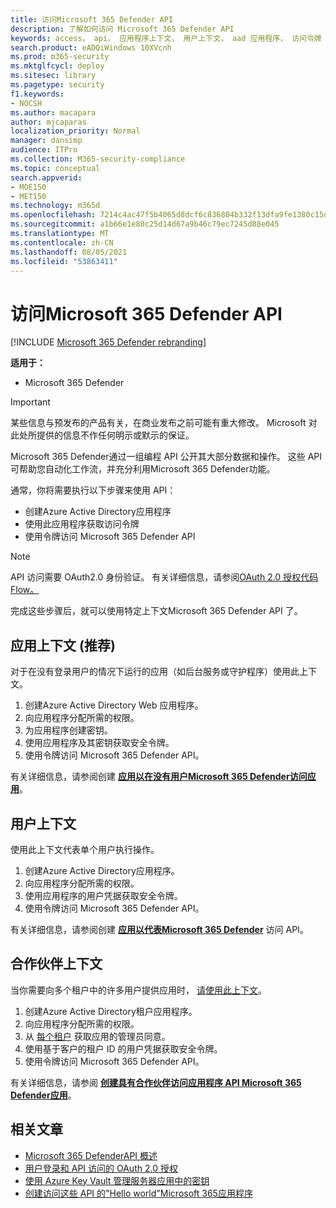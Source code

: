 ```yaml
---
title: 访问Microsoft 365 Defender API
description: 了解如何访问 Microsoft 365 Defender API
keywords: access， api， 应用程序上下文， 用户上下文， aad 应用程序， 访问令牌
search.product: eADQiWindows 10XVcnh
ms.prod: m365-security
ms.mktglfcycl: deploy
ms.sitesec: library
ms.pagetype: security
f1.keywords:
- NOCSH
ms.author: macapara
author: mjcaparas
localization_priority: Normal
manager: dansimp
audience: ITPro
ms.collection: M365-security-compliance
ms.topic: conceptual
search.appverid:
- MOE150
- MET150
ms.technology: m365d
ms.openlocfilehash: 7214c4ac47f5b4065d8dcf6c836804b332f13dfa9fe1380c15d6934449417cc6
ms.sourcegitcommit: a1b66e1e80c25d14d67a9b46c79ec7245d88e045
ms.translationtype: MT
ms.contentlocale: zh-CN
ms.lasthandoff: 08/05/2021
ms.locfileid: "53863411"
---
```

# <a name="access-the-microsoft-365-defender-apis"></a>访问Microsoft 365 Defender API

[!INCLUDE [Microsoft 365 Defender rebranding](../includes/microsoft-defender.md)]

**适用于：**

- Microsoft 365 Defender

> [!IMPORTANT]
> 某些信息与预发布的产品有关，在商业发布之前可能有重大修改。 Microsoft 对此处所提供的信息不作任何明示或默示的保证。

Microsoft 365 Defender通过一组编程 API 公开其大部分数据和操作。 这些 API 可帮助您自动化工作流，并充分利用Microsoft 365 Defender功能。

通常，你将需要执行以下步骤来使用 API：

- 创建Azure Active Directory应用程序
- 使用此应用程序获取访问令牌
- 使用令牌访问 Microsoft 365 Defender API

> [!NOTE]
> API 访问需要 OAuth2.0 身份验证。 有关详细信息，请参阅[OAuth 2.0 授权代码Flow。](/azure/active-directory/develop/active-directory-v2-protocols-oauth-code)

完成这些步骤后，就可以使用特定上下文Microsoft 365 Defender API 了。

## <a name="application-context-recommended"></a>应用上下文 (推荐) 

对于在没有登录用户的情况下运行的应用（如后台服务或守护程序）使用此上下文。

1. 创建Azure Active Directory Web 应用程序。
2. 向应用程序分配所需的权限。
3. 为应用程序创建密钥。
4. 使用应用程序及其密钥获取安全令牌。
5. 使用令牌访问 Microsoft 365 Defender API。

有关详细信息，请参阅创建 **[应用以在没有用户Microsoft 365 Defender访问应用](api-create-app-web.md)**。

## <a name="user-context"></a>用户上下文

使用此上下文代表单个用户执行操作。

1. 创建Azure Active Directory应用程序。
2. 向应用程序分配所需的权限。
3. 使用应用程序的用户凭据获取安全令牌。
4. 使用令牌访问 Microsoft 365 Defender API。

有关详细信息，请参阅创建 **[应用以代表Microsoft 365 Defender](api-create-app-user-context.md)** 访问 API。

## <a name="partner-context"></a>合作伙伴上下文

当你需要向多个租户中的许多用户提供应用时， [请使用此上下文](/azure/active-directory/develop/single-and-multi-tenant-apps)。

1. 创建Azure Active Directory租户应用程序。
2. 向应用程序分配所需的权限。
3. 从 [每个租户](/azure/active-directory/develop/v2-permissions-and-consent#requesting-consent-for-an-entire-tenant) 获取应用的管理员同意。
4. 使用基于客户的租户 ID 的用户凭据获取安全令牌。
5. 使用令牌访问 Microsoft 365 Defender API。

有关详细信息，请参阅 **[创建具有合作伙伴访问应用程序 API Microsoft 365 Defender应用](api-partner-access.md)**。

## <a name="related-articles"></a>相关文章

- [Microsoft 365 DefenderAPI 概述](api-overview.md)
- [用户登录和 API 访问的 OAuth 2.0 授权](/azure/active-directory/develop/active-directory-v2-protocols-oauth-code)
- [使用 Azure Key Vault 管理服务器应用中的密钥](/learn/modules/manage-secrets-with-azure-key-vault/)
- [创建访问这些 API 的"Hello world"Microsoft 365应用程序](api-hello-world.md)
